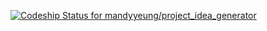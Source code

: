 [ ![Codeship Status for mandyyeung/project_idea_generator](https://www.codeship.io/projects/0e9ad0e0-1a91-0132-7edc-6605d664157f/status)](https://www.codeship.io/projects/34707)
